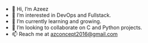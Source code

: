 - 👋 Hi, I’m Azeez
- 👀 I’m interested in DevOps and Fullstack.
- 🌱 I’m currently learning and growing.
- 💞️ I’m looking to collaborate on C and Python projects. 
- 📫 Reach me at azconcept2016@gmail.com 

<!---
azconcept-droid/azconcept-droid is a ✨ special ✨ repository because its `README.md` (this file) appears on your GitHub profile.
You can click the Preview link to take a look at your changes.
--->

